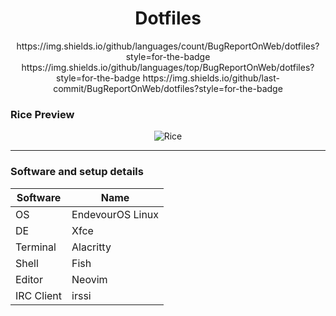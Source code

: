 <div id="header" align="center">
    <h1>Dotfiles</h1>
    <div id="badges">
        https://img.shields.io/github/languages/count/BugReportOnWeb/dotfiles?style=for-the-badge
        https://img.shields.io/github/languages/top/BugReportOnWeb/dotfiles?style=for-the-badge
        https://img.shields.io/github/last-commit/BugReportOnWeb/dotfiles?style=for-the-badge
    </div>
</div>

### Rice Preview
<div align="center">
    <img src="assets/rice.png" alt="Rice">
</div>

<hr></hr>

### Software and setup details
| Software   | Name              |
| ---------- | ----------------- |
| OS         | EndevourOS Linux  |
| DE         | Xfce              |
| Terminal   | Alacritty         |
| Shell      | Fish              |
| Editor     | Neovim            |
| IRC Client | irssi             |
